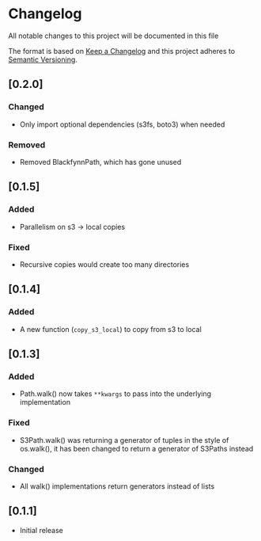 # Changelog

All notable changes to this project will be documented in this file

The format is based on [Keep a Changelog](http://keepachangelog.com/en/1.0.0/)
and this project adheres to [Semantic Versioning](http://semver.org/spec/v2.0.0.html).

## [0.2.0]
### Changed
- Only import optional dependencies (s3fs, boto3) when needed

### Removed
- Removed BlackfynnPath, which has gone unused

## [0.1.5]
### Added
- Parallelism on s3 -> local copies

### Fixed
- Recursive copies would create too many directories

## [0.1.4]
### Added
- A new function (`copy_s3_local`) to copy from s3 to local

## [0.1.3]
### Added
- Path.walk() now takes `**kwargs` to pass into the underlying implementation

### Fixed
- S3Path.walk() was returning a generator of tuples in the style of
  os.walk(), it has been changed to return a generator of S3Paths
  instead

### Changed
- All walk() implementations return generators instead of lists

## [0.1.1]
- Initial release
